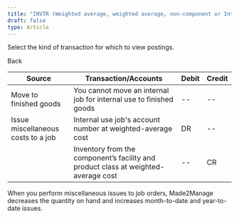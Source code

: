 ```yaml
---
title: "INVTR (Weighted average, weighted average, non-component or Internal job for internal use)"
draft: false
type: Article
---
```


Select the kind of transaction for which to view postings. 

Back

| Source                             | Transaction/Accounts                                                               | Debit | Credit |
|------------------------------------|------------------------------------------------------------------------------------|-------|--------|
| Move to finished goods             | You cannot move an internal job for internal use to finished goods                 | --    | --     |
| Issue miscellaneous costs to a job | Internal use job's account number at weighted-average cost                         | DR    | --     |
|                                    | Inventory from the component’s facility and product class at weighted-average cost | --    | CR     |

When you perform miscellaneous issues to job orders, Made2Manage decreases the quantity on hand and increases month-to-date and year-to-date issues.
